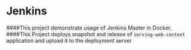 # Jenkins
####This project demonstrate usage of Jenkins Master in Docker.
####This Project deploys snapshot and release of `serving-web-content` application and upload it to the deployment server 